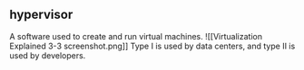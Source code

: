 ## hypervisor
A software used to create and run virtual machines.
![[Virtualization Explained 3-3 screenshot.png]]
Type I is used by data centers, and type II is used by developers.